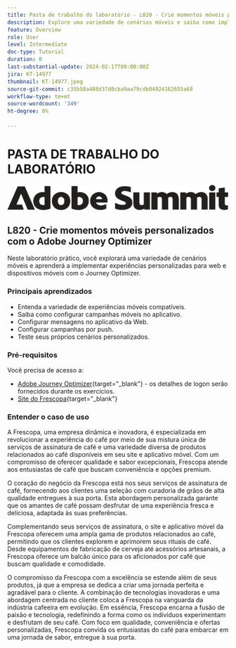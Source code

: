 ```yaml
---
title: Pasta de trabalho do laboratório - L820 - Crie momentos móveis personalizados com o Adobe Journey Optimizer
description: Explore uma variedade de cenários móveis e saiba como implementar experiências personalizadas para web e dispositivos móveis com o Journey Optimizer.
feature: Overview
role: User
level: Intermediate
doc-type: Tutorial
duration: 0
last-substantial-update: 2024-02-17T00:00:00Z
jira: KT-14977
thumbnail: KT-14977.jpeg
source-git-commit: c35b58a488d37d0cba9aa79cdb04924162655a68
workflow-type: tm+mt
source-wordcount: '349'
ht-degree: 0%

---
```



# PASTA DE TRABALHO DO LABORATÓRIO

![Adobe Summit - texto alternativo](/help/summit/l820-lab-workbook/assets/adobe-summit.png "Adobe Summit")


## L820 - Crie momentos móveis personalizados com o Adobe Journey Optimizer

Neste laboratório prático, você explorará uma variedade de cenários móveis e aprenderá a implementar experiências personalizadas para web e dispositivos móveis com o Journey Optimizer.

### Principais aprendizados

* Entenda a variedade de experiências móveis compatíveis.
* Saiba como configurar campanhas móveis no aplicativo.
* Configurar mensagens no aplicativo da Web.
* Configurar campanhas por push.
* Teste seus próprios cenários personalizados.

### Pré-requisitos

Você precisa de acesso a:

* [Adobe Journey Optimizer](https://experience.adobe.com/#/@techmarketingdemos/sname:summit-ajo-lab/journey-optimizer/home){target="_blank"}  - os detalhes de logon serão fornecidos durante os exercícios.
* [Site do Frescopa](https://dsn.adobe.com/web/adobe-summit-2024/home){target="_blank"}


### Entender o caso de uso

A Frescopa, uma empresa dinâmica e inovadora, é especializada em revolucionar a experiência do café por meio de sua mistura única de serviços de assinatura de café e uma variedade diversa de produtos relacionados ao café disponíveis em seu site e aplicativo móvel. Com um compromisso de oferecer qualidade e sabor excepcionais, Frescopa atende aos entusiastas de café que buscam conveniência e opções premium.

O coração do negócio da Frescopa está nos seus serviços de assinatura de café, fornecendo aos clientes uma seleção com curadoria de grãos de alta qualidade entregues à sua porta. Esta abordagem personalizada garante que os amantes de café possam desfrutar de uma experiência fresca e deliciosa, adaptada às suas preferências.

Complementando seus serviços de assinatura, o site e aplicativo móvel da Frescopa oferecem uma ampla gama de produtos relacionados ao café, permitindo que os clientes explorem e aprimorem seus rituais de café. Desde equipamentos de fabricação de cerveja até acessórios artesanais, a Frescopa oferece um balcão único para os aficionados por café que buscam qualidade e comodidade.

O compromisso da Frescopa com a excelência se estende além de seus produtos, já que a empresa se dedica a criar uma jornada perfeita e agradável para o cliente. A combinação de tecnologias inovadoras e uma abordagem centrada no cliente coloca a Frescopa na vanguarda da indústria cafeeira em evolução.
Em essência, Frescopa encarna a fusão de paixão e tecnologia, redefinindo a forma como os indivíduos experimentam e desfrutam de seu café. Com foco em qualidade, conveniência e ofertas personalizadas, Frescopa convida os entusiastas do café para embarcar em uma jornada de sabor, entregue à sua porta.



